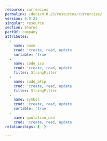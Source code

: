```yaml
---
resource: currencies
permalink: /docs/0.0.23/resources/currencies/
version: 0.0.23
singular: resource
section: Shared
partOf: company
attributes:
  -
    name: name
    crud: 'create, read, update'
    sortable: 'true'
  -
    name: code_iso
    crud: 'create, read, update'
    filter: StringFilter
  -
    name: code_afip
    crud: 'create, read, update'
    filter: StringFilter
  -
    name: symbol
    crud: 'create, read, update'
    sortable: 'true'
  -
    name: quotation_usd
    crud: 'create, read, update'
relationships: {  }

---
```

